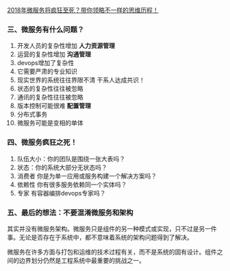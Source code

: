 [2018年微服务将疯狂至死？带你领略不一样的思维历程！](https://mp.weixin.qq.com/s?__biz=MzI1NDQ3MjQxNA==&mid=2247485005&idx=1&sn=78a1d286c6a15a81ea5dcf6634a70b54&chksm=e9c5fffcdeb276ea3c766a6e5954685db0e89bea8ff0f47c9a3ff2c0c02991f791a5160287c4&scene=21#wechat_redirect)


### 三、微服务有什么问题？
1. 开发人员的复杂性增加 **人力资源管理**
2. 运营的复杂性增加 **沟通管理**
3. devops增加了复杂性
4. 它需要严肃的专业知识
5. 现实世界的系统往往界限不清 干系人达成共识！
6. 状态的复杂性往往被忽略
7. 通讯的复杂性往往被忽略
8. 版本控制可能很难 **配置管理**
9. 分布式事务
10. 微服务可能是变相的单体

### 四、微服务疯狂之死！
1. 队伍大小：你的团队是围绕一张大表吗？
2. 状态：你的系统大部分无状态吗？
3. 消费者 你是为单一应用或服务构建一个解决方案吗？
4. 依赖性 你有很多服务依赖同一个实体吗？
5. 专家 有容器编排devops专家吗？

### 五、最后的想法：不要混淆微服务和架构
其实并没有微服务架构。微服务只是组件的另一种模式或实现，只不过是另一件事。无论是否存在于系统中，都不意味着系统的架构问题得到了解决。

微服务在许多方面与打包和运维的技术过程有关，而不是系统的固有设计。组件之间的边界划分仍然是工程系统中最重要的挑战之一。